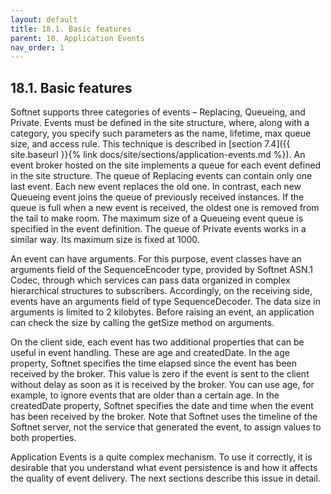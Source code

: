 ```yaml
---
layout: default
title: 18.1. Basic features
parent: 18. Application Events
nav_order: 1
---
```


## 18.1. Basic features

Softnet supports three categories of events – Replacing, Queueing, and Private. Events must be defined in the site structure, where, along with a category, you specify such parameters as the name, lifetime, max queue size, and access rule. This technique is described in [section 7.4]({{ site.baseurl }}{% link docs/site/sections/application-events.md %}). An event broker hosted on the site implements a queue for each event defined in the site structure. The queue of Replacing events can contain only one last event. Each new event replaces the old one. In contrast, each new Queueing event joins the queue of previously received instances. If the queue is full when a new event is received, the oldest one is removed from the tail to make room. The maximum size of a Queueing event queue is specified in the event definition. The queue of Private events works in a similar way. Its maximum size is fixed at 1000.  

An event can have arguments. For this purpose, event classes have an arguments field of the <span class="datatype">SequenceEncoder</span> type, provided by Softnet ASN.1 Codec, through which services can pass data organized in complex hierarchical structures to subscribers. Accordingly, on the receiving side, events have an arguments field of type <span class="datatype">SequenceDecoder</span>. The data size in arguments is limited to 2 kilobytes. Before raising an event, an application can check the size by calling the <span class="method">getSize</span> method on arguments.  

On the client side, each event has two additional properties that can be useful in event handling. These are <span class="field">age</span> and <span class="field">createdDate</span>. In the <span class="field">age</span> property, Softnet specifies the time elapsed since the event has been received by the broker. This value is zero if the event is sent to the client without delay as soon as it is received by the broker. You can use <span class="field">age</span>, for example, to ignore events that are older than a certain age. In the <span class="field">createdDate</span> property, Softnet specifies the date and time when the event has been received by the broker. Note that Softnet uses the timeline of the Softnet server, not the service that generated the event, to assign values to both properties.  

Application Events is a quite complex mechanism. To use it correctly, it is desirable that you understand what event persistence is and how it affects the quality of event delivery. The next sections describe this issue in detail.
